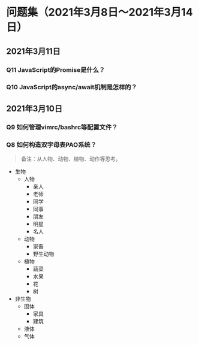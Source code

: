 # 问题集（2021年3月8日～2021年3月14日）

## 2021年3月11日

### Q11 JavaScript的Promise是什么？

### Q10 JavaScript的async/await机制是怎样的？

## 2021年3月10日

### Q9 如何管理vimrc/bashrc等配置文件？

### Q8 如何构造双字母表PAO系统？

> 备注：从人物、动物、植物、动作等思考。

- 生物
  - 人物
    - 亲人
    - 老师
    - 同学
    - 同事
    - 朋友
    - 明星
    - 名人
  - 动物
    - 家畜
    - 野生动物
  - 植物
    - 蔬菜
    - 水果
    - 花
    - 树
- 非生物
  - 固体
    - 家具
    - 建筑
  - 液体
  - 气体
